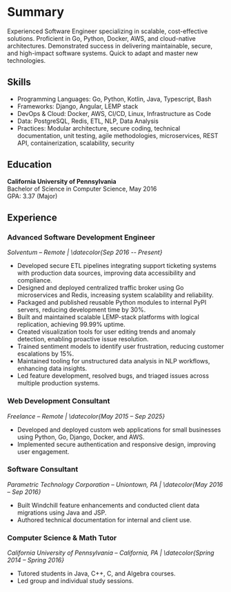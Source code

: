 # Summary

Experienced Software Engineer specializing in scalable, cost-effective solutions. Proficient in Go, Python, Docker, AWS, and cloud-native architectures. Demonstrated success in delivering maintainable, secure, and high-impact software systems. Quick to adapt and master new technologies.

## Skills

- Programming Languages: Go, Python, Kotlin, Java, Typescript, Bash
- Frameworks: Django, Angular, LEMP stack
- DevOps & Cloud: Docker, AWS, CI/CD, Linux, Infrastructure as Code
- Data: PostgreSQL, Redis, ETL, NLP, Data Analysis
- Practices: Modular architecture, secure coding, technical documentation, unit testing, agile methodologies, microservices, REST API, containerization, scalability, security

## Education

**California University of Pennsylvania**  
Bachelor of Science in Computer Science, May 2016  
GPA: 3.37 (Major)

## Experience

### Advanced Software Development Engineer  

*Solventum – Remote | \datecolor{Sep 2016 -- Present}*

- Developed secure ETL pipelines integrating support ticketing systems with production data sources, improving data accessibility and compliance.
- Designed and deployed centralized traffic broker using Go microservices and Redis, increasing system scalability and reliability.
- Packaged and published reusable Python modules to internal PyPI servers, reducing development time by 30%.
- Built and maintained scalable LEMP-stack platforms with logical replication, achieving 99.99% uptime.
- Created visualization tools for user editing trends and anomaly detection, enabling proactive issue resolution.
- Trained sentiment models to identify user frustration, reducing customer escalations by 15%.
- Maintained tooling for unstructured data analysis in NLP workflows, enhancing data insights.
- Led feature development, resolved bugs, and triaged issues across multiple production systems.

### Web Development Consultant  

*Freelance – Remote | \datecolor{May 2015 – Sep 2025}*

- Developed and deployed custom web applications for small businesses using Python, Go, Django, Docker, and AWS.
- Implemented secure authentication and responsive design, improving user engagement.

### Software Consultant  

*Parametric Technology Corporation – Uniontown, PA | \datecolor{May 2016 – Sep 2016}*

- Built Windchill feature enhancements and conducted client data migrations using Java and JSP.
- Authored technical documentation for internal and client use.

### Computer Science & Math Tutor  

*California University of Pennsylvania – California, PA | \datecolor{Spring 2014 – Spring 2016}*

- Tutored students in Java, C++, C, and Algebra courses.
- Led group and individual study sessions.
